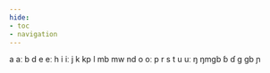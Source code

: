 ```yaml
---
hide:
- toc
- navigation
---
```

a
aː
b
d
e
eː
h
i
iː
j
k
kp
l
mb
mw
nd
o
oː
p
r
s
t
u
uː
ŋ
ŋmɡb
ɓ
ɗ
ɡ
ɡb
ɲ
